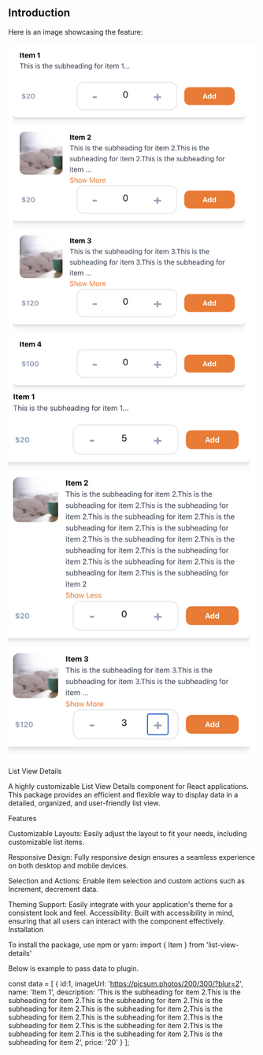 ## Introduction
Here is an image showcasing the feature:

![Feature](./src/assets/dummy.png)
![Feature](./src/assets/dummy1.png)


List View Details

A highly customizable List View Details component for React applications. This package provides an efficient and flexible way to display data in a detailed, organized, and user-friendly list view.

Features

Customizable Layouts: Easily adjust the layout to fit your needs, including customizable list items.

Responsive Design: Fully responsive design ensures a seamless experience on both desktop and mobile devices.

Selection and Actions: Enable item selection and custom actions such as Increment, decrement data.

Theming Support: Easily integrate with your application's theme for a consistent look and feel.
Accessibility: Built with accessibility in mind, ensuring that all users can interact with the component effectively.
Installation

To install the package, use npm or yarn:
 import { Item } from 'list-view-details'
 
Below is example to pass data to plugin.

 const data = [
  {
    id:1,
    imageUrl: 'https://picsum.photos/200/300/?blur=2',
    name: 'Item 1',
    description: 'This is the subheading for item 2.This is the subheading for item 2.This is the subheading for item 2.This is the subheading for item 2.This is the subheading for item 2.This is the subheading for item 2.This is the subheading for item 2.This is the subheading for item 2.This is the subheading for item 2.This is the subheading for item 2.This is the subheading for item 2.This is the subheading for item 2',
    price: '20'
    }
];

<Item items={data} />
